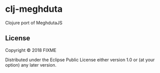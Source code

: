 # clj-meghduta

Clojure port of MeghdutaJS


## License

Copyright © 2018 FIXME

Distributed under the Eclipse Public License either version 1.0 or (at
your option) any later version.
